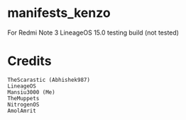 # manifests_kenzo
For Redmi Note 3 LineageOS 15.0 testing build (not tested) 

# Credits
```
TheScarastic (Abhishek987)
LineageOS
Mansiu3000 (Me)
TheMuppets
NitrogenOS
AmolAmrit
```
